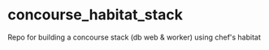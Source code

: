# concourse_habitat_stack
Repo for building a concourse stack (db web &amp; worker) using chef's habitat
